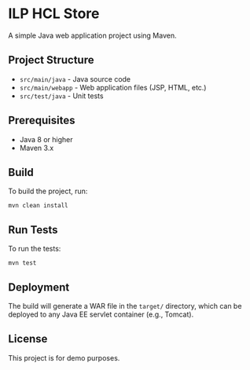 
# ILP HCL Store

A simple Java web application project using Maven.

## Project Structure
- `src/main/java` - Java source code
- `src/main/webapp` - Web application files (JSP, HTML, etc.)
- `src/test/java` - Unit tests

## Prerequisites
- Java 8 or higher
- Maven 3.x

## Build
To build the project, run:

```
mvn clean install
```

## Run Tests
To run the tests:

```
mvn test
```

## Deployment
The build will generate a WAR file in the `target/` directory, which can be deployed to any Java EE servlet container (e.g., Tomcat).

## License
This project is for demo purposes.
